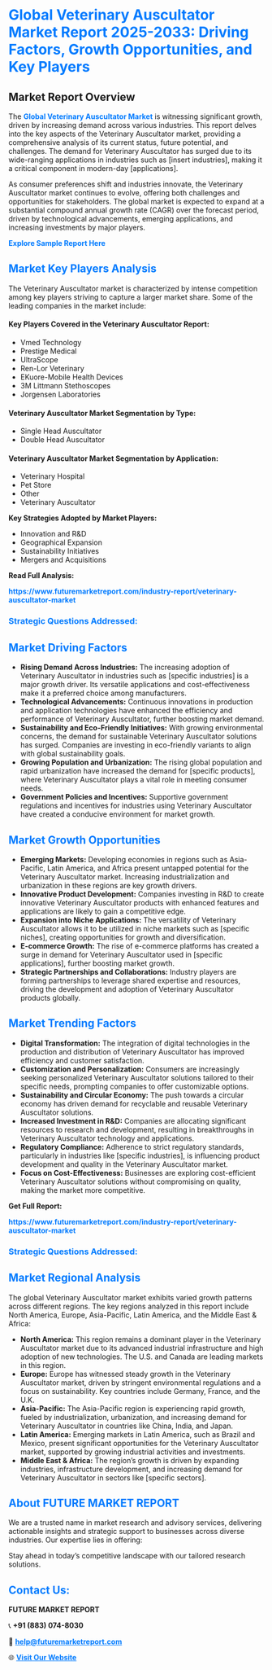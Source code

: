 <h1 style="color: #007BFF;">Global Veterinary Auscultator Market Report 2025-2033: Driving Factors, Growth Opportunities, and Key Players</h1>

<section id="overview">
<h2>Market Report Overview</h2>
<p>The <a href="https://www.futuremarketreport.com/industry-report/veterinary-auscultator-market" style="color: #007BFF; text-decoration: none;"><strong>Global Veterinary Auscultator Market</strong></a> is witnessing significant growth, driven by increasing demand across various industries. This report delves into the key aspects of the Veterinary Auscultator market, providing a comprehensive analysis of its current status, future potential, and challenges. The demand for Veterinary Auscultator has surged due to its wide-ranging applications in industries such as [insert industries], making it a critical component in modern-day [applications].</p>
<p>As consumer preferences shift and industries innovate, the Veterinary Auscultator market continues to evolve, offering both challenges and opportunities for stakeholders. The global market is expected to expand at a substantial compound annual growth rate (CAGR) over the forecast period, driven by technological advancements, emerging applications, and increasing investments by major players.</p>
</section>

<section id="overview">
<p><a href="https://www.futuremarketreport.com/request-sample/reportId=125337" style="color: #007BFF; text-decoration: none;"><strong>Explore Sample Report Here</strong></a></p>
</section>

<section id="key-players">
<h2 style="color: #007BFF;">Market Key Players Analysis</h2>
<p>The Veterinary Auscultator market is characterized by intense competition among key players striving to capture a larger market share. Some of the leading companies in the market include:</p>
<h4>Key Players Covered in the Veterinary Auscultator Report:</h4>
<ul><li>Vmed Technology</li><li>Prestige Medical</li><li>UltraScope</li><li>Ren-Lor Veterinary</li><li>EKuore-Mobile Health Devices</li><li>3M Littmann Stethoscopes</li><li>Jorgensen Laboratories</li></ul>
<h4>Veterinary Auscultator Market Segmentation by Type:</h4>
<ul><li>Single Head Auscultator</li><li>Double Head Auscultator</li></ul>

<h4>Veterinary Auscultator Market Segmentation by Application:</h4>
<ul><li>Veterinary Hospital</li><li>Pet Store</li><li>Other</li><li>Veterinary Auscultator</li></ul>
<p><strong>Key Strategies Adopted by Market Players:</strong></p>
<ul>
<li>Innovation and R&D</li>
<li>Geographical Expansion</li>
<li>Sustainability Initiatives</li>
<li>Mergers and Acquisitions</li>
</ul>
</section>

<section>
<p><strong>Read Full Analysis: </strong></p><a href="https://www.futuremarketreport.com/industry-report/veterinary-auscultator-market" style="color: #007BFF; text-decoration: none;"><strong>https://www.futuremarketreport.com/industry-report/veterinary-auscultator-market</strong></a>
<h3 style="color: #007BFF;">Strategic Questions Addressed:</h3>
</section>

<section id="driving-factors">
<h2 style="color: #007BFF;">Market Driving Factors</h2>
<ul>
<li><strong>Rising Demand Across Industries:</strong> The increasing adoption of Veterinary Auscultator in industries such as [specific industries] is a major growth driver. Its versatile applications and cost-effectiveness make it a preferred choice among manufacturers.</li>
<li><strong>Technological Advancements:</strong> Continuous innovations in production and application technologies have enhanced the efficiency and performance of Veterinary Auscultator, further boosting market demand.</li>
<li><strong>Sustainability and Eco-Friendly Initiatives:</strong> With growing environmental concerns, the demand for sustainable Veterinary Auscultator solutions has surged. Companies are investing in eco-friendly variants to align with global sustainability goals.</li>
<li><strong>Growing Population and Urbanization:</strong> The rising global population and rapid urbanization have increased the demand for [specific products], where Veterinary Auscultator plays a vital role in meeting consumer needs.</li>
<li><strong>Government Policies and Incentives:</strong> Supportive government regulations and incentives for industries using Veterinary Auscultator have created a conducive environment for market growth.</li>
</ul>
</section>

<section id="growth-opportunities">
<h2 style="color: #007BFF;">Market Growth Opportunities</h2>
<ul>
<li><strong>Emerging Markets:</strong> Developing economies in regions such as Asia-Pacific, Latin America, and Africa present untapped potential for the Veterinary Auscultator market. Increasing industrialization and urbanization in these regions are key growth drivers.</li>
<li><strong>Innovative Product Development:</strong> Companies investing in R&D to create innovative Veterinary Auscultator products with enhanced features and applications are likely to gain a competitive edge.</li>
<li><strong>Expansion into Niche Applications:</strong> The versatility of Veterinary Auscultator allows it to be utilized in niche markets such as [specific niches], creating opportunities for growth and diversification.</li>
<li><strong>E-commerce Growth:</strong> The rise of e-commerce platforms has created a surge in demand for Veterinary Auscultator used in [specific applications], further boosting market growth.</li>
<li><strong>Strategic Partnerships and Collaborations:</strong> Industry players are forming partnerships to leverage shared expertise and resources, driving the development and adoption of Veterinary Auscultator products globally.</li>
</ul>
</section>

<section id="trending-factors">
<h2 style="color: #007BFF;">Market Trending Factors</h2>
<ul>
<li><strong>Digital Transformation:</strong> The integration of digital technologies in the production and distribution of Veterinary Auscultator has improved efficiency and customer satisfaction.</li>
<li><strong>Customization and Personalization:</strong> Consumers are increasingly seeking personalized Veterinary Auscultator solutions tailored to their specific needs, prompting companies to offer customizable options.</li>
<li><strong>Sustainability and Circular Economy:</strong> The push towards a circular economy has driven demand for recyclable and reusable Veterinary Auscultator solutions.</li>
<li><strong>Increased Investment in R&D:</strong> Companies are allocating significant resources to research and development, resulting in breakthroughs in Veterinary Auscultator technology and applications.</li>
<li><strong>Regulatory Compliance:</strong> Adherence to strict regulatory standards, particularly in industries like [specific industries], is influencing product development and quality in the Veterinary Auscultator market.</li>
<li><strong>Focus on Cost-Effectiveness:</strong> Businesses are exploring cost-efficient Veterinary Auscultator solutions without compromising on quality, making the market more competitive.</li>
</ul>
</section>

<section>
<p><strong>Get Full Report: </strong></p><a href="https://www.futuremarketreport.com/industry-report/veterinary-auscultator-market" style="color: #007BFF; text-decoration: none;"><strong>https://www.futuremarketreport.com/industry-report/veterinary-auscultator-market</strong></a>
<h3 style="color: #007BFF;">Strategic Questions Addressed:</h3>
</section>


<section id="regional-analysis">
<h2 style="color: #007BFF;">Market Regional Analysis</h2>
<p>The global Veterinary Auscultator market exhibits varied growth patterns across different regions. The key regions analyzed in this report include North America, Europe, Asia-Pacific, Latin America, and the Middle East & Africa:</p>
<ul>
<li><strong>North America:</strong> This region remains a dominant player in the Veterinary Auscultator market due to its advanced industrial infrastructure and high adoption of new technologies. The U.S. and Canada are leading markets in this region.</li>
<li><strong>Europe:</strong> Europe has witnessed steady growth in the Veterinary Auscultator market, driven by stringent environmental regulations and a focus on sustainability. Key countries include Germany, France, and the U.K.</li>
<li><strong>Asia-Pacific:</strong> The Asia-Pacific region is experiencing rapid growth, fueled by industrialization, urbanization, and increasing demand for Veterinary Auscultator in countries like China, India, and Japan.</li>
<li><strong>Latin America:</strong> Emerging markets in Latin America, such as Brazil and Mexico, present significant opportunities for the Veterinary Auscultator market, supported by growing industrial activities and investments.</li>
<li><strong>Middle East & Africa:</strong> The region’s growth is driven by expanding industries, infrastructure development, and increasing demand for Veterinary Auscultator in sectors like [specific sectors].</li>
</ul>
</section>

<footer>
<h2 style="color: #007BFF;">About FUTURE MARKET REPORT</h2>
<p>We are a trusted name in market research and advisory services, delivering actionable insights and strategic support to businesses across diverse industries. Our expertise lies in offering:</p>

<p>Stay ahead in today’s competitive landscape with our tailored research solutions.</p>

<h2 style="color: #007BFF;">Contact Us:</h2>
<p><strong>FUTURE MARKET REPORT</strong></p>
<p>📞 <strong>+91 (883) 074-8030</strong></p>
<p>📧 <strong><a href="mailto:help@futuremarketreport.com" style="color: #007BFF;">help@futuremarketreport.com</a></strong></p>
<p>🌐 <strong><a href="https://www.futuremarketreport.com/" style="color: #007BFF;">Visit Our Website</a></strong></p>
</footer>